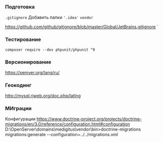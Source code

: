 ### Подготовка ###

`.gitignore`
Добавить папки
`'.idea'`
`vendor`

https://github.com/github/gitignore/blob/master/Global/JetBrains.gitignore
`
### Тестирование ###
`composer require --dev phpunit/phpunit ^9`
### Версионирование ###
https://semver.org/lang/ru/
### Геокодинг ###
http://mysql.rjweb.org/doc.php/latlng
### МИграции ###
Конфигурации
https://www.doctrine-project.org/projects/doctrine-migrations/en/3.0/reference/configuration.html#configuration
D:\OpenServer\domains\medigitus\vendor\bin>doctrine-migrations migrations:generate --configuration=../../migrations.xml
